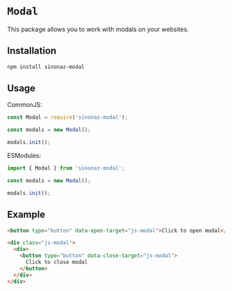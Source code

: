 # `Modal`

This package allows you to work with modals on your websites.

## Installation

```sh
npm install sinonaz-modal
```

## Usage

CommonJS:

```js
const Modal = require('sinonaz-modal');

const modals = new Modal();

modals.init();
```

ESModules:

```js
import { Modal } from 'sinonaz-modal';

const modals = new Modal();

modals.init();
```

## Example

```html
<button type="button" data-open-target="js-modal">Click to open modal</button>

<div class="js-modal">
  <div>
    <button type="button" data-close-target="js-modal">
      Click to close modal
    </button>
  </div>
</div>
```
